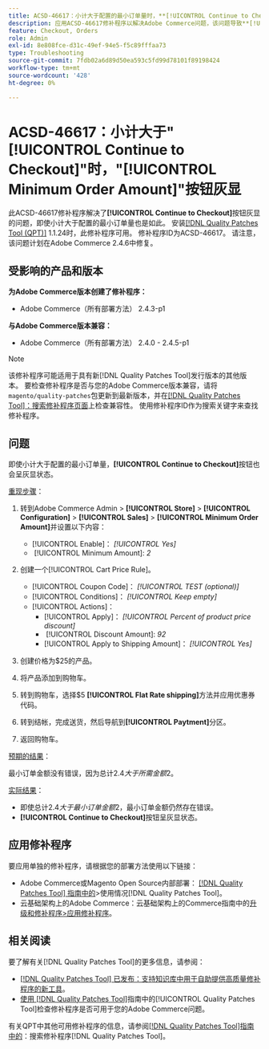 ```yaml
---
title: ACSD-46617：小计大于配置的最小订单量时，**[!UICONTROL Continue to Checkout]**按钮灰显
description: 应用ACSD-46617修补程序以解决Adobe Commerce问题，该问题导致**[!UICONTROL Continue to Checkout]**按钮灰显，即使小计大于配置的最小订单量也是如此。
feature: Checkout, Orders
role: Admin
exl-id: 8e808fce-d31c-49ef-94e5-f5c89fffaa73
type: Troubleshooting
source-git-commit: 7fdb02a6d89d50ea593c5fd99d78101f89198424
workflow-type: tm+mt
source-wordcount: '428'
ht-degree: 0%

---
```


# ACSD-46617：小计大于&quot;[!UICONTROL Continue to Checkout]&quot;时，&quot;[!UICONTROL Minimum Order Amount]&quot;按钮灰显

此ACSD-46617修补程序解决了&#x200B;**[!UICONTROL Continue to Checkout]**&#x200B;按钮灰显的问题，即使小计大于配置的最小订单量也是如此。 安装[[!DNL Quality Patches Tool (QPT)]](https://experienceleague.adobe.com/en/docs/commerce-operations/tools/quality-patches-tool/quality-patches-tool-to-self-serve-quality-patches) 1.1.24时，此修补程序可用。 修补程序ID为ACSD-46617。 请注意，该问题计划在Adobe Commerce 2.4.6中修复。

## 受影响的产品和版本

**为Adobe Commerce版本创建了修补程序：**

* Adobe Commerce（所有部署方法） 2.4.3-p1

**与Adobe Commerce版本兼容：**

* Adobe Commerce（所有部署方法） 2.4.0 - 2.4.5-p1

>[!NOTE]
>
>该修补程序可能适用于具有新[!DNL Quality Patches Tool]发行版本的其他版本。 要检查修补程序是否与您的Adobe Commerce版本兼容，请将`magento/quality-patches`包更新到最新版本，并在[[!DNL Quality Patches Tool]：搜索修补程序页面](https://experienceleague.adobe.com/tools/commerce-quality-patches/index.html)上检查兼容性。 使用修补程序ID作为搜索关键字来查找修补程序。

## 问题

即使小计大于配置的最小订单量，**[!UICONTROL Continue to Checkout]**&#x200B;按钮也会呈灰显状态。

<u>重现步骤</u>：

1. 转到Adobe Commerce Admin > **[!UICONTROL Store]** > **[!UICONTROL Configuration]** > **[!UICONTROL Sales]** > **[!UICONTROL Minimum Order Amount]**&#x200B;并设置以下内容：
   * [!UICONTROL Enable]： *[!UICONTROL Yes]*
   * &#x200B;
     [!UICONTROL Minimum Amount]: *2*

1. 创建一个[!UICONTROL Cart Price Rule]。
   * [!UICONTROL Coupon Code]： *[!UICONTROL TEST (optional)]*
   * [!UICONTROL Conditions]： *[!UICONTROL Keep empty]*
   * [!UICONTROL Actions]：
      * [!UICONTROL Apply]： *[!UICONTROL Percent of product price discount]*
      * &#x200B;
        [!UICONTROL Discount Amount]: *92*
      * [!UICONTROL Apply to Shipping Amount]： *[!UICONTROL Yes]*
1. 创建价格为$25的产品。
1. 将产品添加到购物车。
1. 转到购物车，选择$5 **[!UICONTROL Flat Rate shipping]**&#x200B;方法并应用优惠券代码。
1. 转到结帐，完成送货，然后导航到&#x200B;**[!UICONTROL Paytment]**&#x200B;分区。
1. 返回购物车。

<u>预期的结果</u>：

最小订单金额没有错误，因为总计$2.4大于所需金额$2。

<u>实际结果</u>：

* 即使总计$2.4大于最小订单金额$2，最小订单金额仍然存在错误。
* **[!UICONTROL Continue to Checkout]**&#x200B;按钮呈灰显状态。

## 应用修补程序

要应用单独的修补程序，请根据您的部署方法使用以下链接：

* Adobe Commerce或Magento Open Source内部部署： [[!DNL Quality Patches Tool] 指南中的](/help/tools/quality-patches-tool/usage.md)>使用情况[!DNL Quality Patches Tool]。
* 云基础架构上的Adobe Commerce：云基础架构上的Commerce指南中的[升级和修补程序>应用修补程序](https://experienceleague.adobe.com/docs/commerce-cloud-service/user-guide/develop/upgrade/apply-patches.html)。

## 相关阅读

要了解有关[!DNL Quality Patches Tool]的更多信息，请参阅：

* [[!DNL Quality Patches Tool] 已发布：支持知识库中用于自助提供高质量修补程序的新工具](https://experienceleague.adobe.com/en/docs/commerce-operations/tools/quality-patches-tool/quality-patches-tool-to-self-serve-quality-patches)。
* [使用 [!DNL Quality Patches Tool]](/help/tools/quality-patches-tool/patches-available-in-qpt/check-patch-for-magento-issue-with-magento-quality-patches.md)指南中的[!UICONTROL Quality Patches Tool]检查修补程序是否可用于您的Adobe Commerce问题。


有关QPT中其他可用修补程序的信息，请参阅[[!DNL Quality Patches Tool]指南中的](https://experienceleague.adobe.com/tools/commerce-quality-patches/index.html)：搜索修补程序[!DNL Quality Patches Tool]。
